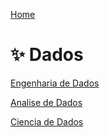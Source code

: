 
<div> 
<p><a href="https://github.com/JosiTubaroski">Home</a></p>
</div> 

# ✨ Dados

<div> 
<p><a href="https://github.com/JosiTubaroski/Data_Enginer/blob/main/README.md">Engenharia de Dados</a></p>
</div> 

<div> 
<p><a href="https://github.com/JosiTubaroski/Analise_de_Dados/blob/main/README.md">Analise de Dados</a></p>
</div> 

<div> 
<p><a href="https://github.com/JosiTubaroski/DataScience">Ciencia de Dados</a></p>
</div> 


